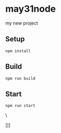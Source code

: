# may31node

my new project




## Setup


`npm install`

## Build

`npm run build`

## Start

`npm run start`










\





]]]



